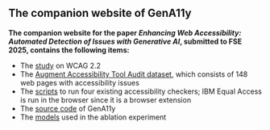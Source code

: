## The companion website of GenA11y

**The companion website for the paper *Enhancing Web Accessibility: Automated Detection of Issues with Generative AI*, submitted to FSE 2025, contains the following items:**

- The [study](https://github.com/GenA11y/GenA11y/tree/main/WCAG%20Study) on WCAG 2.2
- The [Augment Accessibility Tool Audit dataset](https://github.com/GenA11y/GenA11y/tree/main/Augmented%20Accessibility%20Tool%20Audit/tests), which consists of 148 web pages with accessibility issues
- The [scripts](https://github.com/GenA11y/GenA11y/tree/main/Existing%20Tools) to run four existing accessibility checkers; IBM Equal Access is run in the browser since it is a browser extension
- The [source code](https://github.com/GenA11y/GenA11y/tree/main/Source%20Code) of GenA11y
- The [models](https://github.com/GenA11y/GenA11y/tree/main/Source%20Code/py_src/Ablation%20Experiment) used in the ablation experiment

